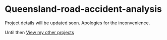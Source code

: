 # Queensland-road-accident-analysis

Project details will be updated soon. Apologies for the inconvenience.

Until then [View my other projects](https://github.com/YadneshBapat/Project-list)
